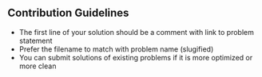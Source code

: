 ## Contribution Guidelines
- The first line of your solution should be a comment with link to problem statement
- Prefer the filename to match with problem name (slugified)
- You can submit solutions of existing problems if it is more optimized or more clean
